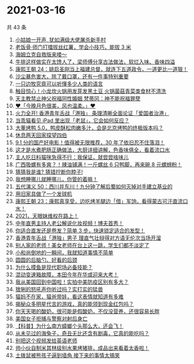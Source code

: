 # 2021-03-16

共 43 条

<!-- BEGIN -->
<!-- 最后更新时间 Tue Mar 16 2021 23:14:44 GMT+0800 (China Standard Time) -->

1. [小姑娘一开声, 犹如满级大佬屠杀新手村](https://www.zhihu.com/zvideo/1354825167613411328)
2. [老饭骨·师门打擂拔丝红薯，学会小技巧，能拔 3 米](https://www.zhihu.com/zvideo/1355199513800478720)
3. [海姆立克自救版来喽～](https://www.zhihu.com/zvideo/1353054766595960832)
4. [牛排这样做实在太馋人了，梁师傅分享古法做法，软烂入味、香味四溢](https://www.zhihu.com/zvideo/1354086652411883520)
5. [康熙王朝
   24：姚启圣刚当上福建总督，就连下五道政令，一道更比一道狠！](https://www.zhihu.com/zvideo/1355243491417673728)
6. [沙尘暴危害大，除了戴口罩，还有一件事特别重要](https://www.zhihu.com/zvideo/1354949245271695360)
7. [一只边牧究竟可以听懂多少人类的语言](https://www.zhihu.com/zvideo/1355184905685565444)
8. [触目惊心！小龙坎火锅用发芽发黑土豆
   火锅菌菇青菜类食材不清洗](https://www.zhihu.com/zvideo/1354764314306383873)
9. [天主教禁止神父祝福同性婚姻 梵蒂冈：神不能祝福罪孽](https://www.zhihu.com/zvideo/1355193566482935808)
10. [❤️「今晚月色很美，风也温柔。」❤️](https://www.zhihu.com/zvideo/1355195617765892096)
11. [火力全开! 香港青年舌战「港独」
    条理清晰全面论证「爱国者治港」](https://www.zhihu.com/zvideo/1355058824219336704)
12. [当乖猫看见 iPad
    里出现「老鼠」，它会如何反应？](https://www.zhihu.com/zvideo/1355158885741907968)
13. [大董烤鸭
    5.0，鸭皮酥松肉嫩多汁，会是北京烤鸭的终极版本吗？](https://www.zhihu.com/zvideo/1354899212547563520)
14. [休息两天回家探望四伯](https://www.zhihu.com/zvideo/1355213415393136640)
15. [9.1 分的国产好电影！值得被无限推荐，30
    年了依旧忍不住落泪！](https://www.zhihu.com/zvideo/1355194229321224192)
16. [这才是水煮肥肠正确做法，大厨详细讲解，色香味俱全，看着流口水](https://www.zhihu.com/zvideo/1355086754588786689)
17. [主人吃日料猫咪急得不行：我保证，就尝尝啥味儿](https://www.zhihu.com/zvideo/1355207717103976448)
18. [广西吸螺有多爽？！辣油铺满！一斤螺丝 6 只鸭脚，再来碗 8
    元螺蛳粉！](https://www.zhihu.com/zvideo/1354869756068052992)
19. [猜猜我是谁? 猜错拧断你脖子!](https://www.zhihu.com/zvideo/1354471687228870656)
20. [我想睡哪儿就睡哪儿，你管的着嘛！](https://www.zhihu.com/zvideo/1354828964687446016)
21. [五代演义
    50：西川并东川！九分钟了解后蜀如何灭掉对手建立基业的](https://www.zhihu.com/zvideo/1355028944127774720)
22. [用旧家具做了一个发球机](https://www.zhihu.com/zvideo/1354863932704743424)
23. [康熙王朝
    23：康熙真享受，边吃烤羊腿边「借」军饷，看得蒙古可汗直流口水！](https://www.zhihu.com/zvideo/1354842013909549056)
24. [2021，天眼妹维权在路上！](https://www.zhihu.com/zvideo/1355161201870065664)
25. [中年直男主持人老公解说化妆视频！博夫首秀！](https://www.zhihu.com/zvideo/1354760831331188737)
26. [你适合直发还是卷发？简单 3
    步，快速锁定适合的发型！](https://www.zhihu.com/zvideo/1354806011912474624)
27. [香港青年舌战「港独」男子
    理直气壮辩得对方语无伦次当场开溜](https://www.zhihu.com/zvideo/1354815634358771712)
28. [别人家的老师！美女老师在台上这一跳，学生们都不淡定了](https://www.zhihu.com/zvideo/1354117749271052288)
29. [小和尚倒地的一瞬间，我就知道事情不简单](https://www.zhihu.com/zvideo/1354870656731881472)
30. [圆圆的后脑勺、好看的后颈](https://www.zhihu.com/zvideo/1354907455705595904)
31. [为什么摸鱼是现代职场必备技能？](https://www.zhihu.com/zvideo/1354810688032952320)
32. [混动变速箱故障，本田今年在华或迎来大考！](https://www.zhihu.com/zvideo/1354884134142070784)
33. [我从美国回到中国啦！实拍中美防疫区别有多大？](https://www.zhihu.com/zvideo/1354750223730814976)
34. [猞猁的怒吼声你听过吗？实打实的猛兽](https://www.zhihu.com/zvideo/1354091464071294976)
35. [猫妈不在家，猫爸带娃，看这表情就知道有多难](https://www.zhihu.com/zvideo/1354114086549049344)
36. [揭秘众多明星代言的游戏，真的能领到现金红包吗？](https://www.zhihu.com/zvideo/1354727093075357696)
37. [你天天喝的酸奶，很可能是假酸奶，不仅没营养，还很容易长胖](https://www.zhihu.com/zvideo/1354724982514118656)
38. [美国女子拒捕与警察对射后身亡](https://www.zhihu.com/zvideo/1354366020170223616)
39. [【科普】为什么南方蟑螂个头那么大，还会飞！](https://www.zhihu.com/zvideo/1354717555660152832)
40. [从未见过的海兔子，奇丑无比还含有剧毒，它真的能吃吗？](https://www.zhihu.com/zvideo/1354446947109933057)
41. [别把这个视频发给英语老师](https://www.zhihu.com/zvideo/1353754708625072128)
42. [帅小伙自制米其林级别水果烤猪排，成品出来看着太香啦！](https://www.zhihu.com/zvideo/1354754554295107584)
43. [土拨鼠被熊孩子逼到墙角 接下来的事情太搞笑](https://www.zhihu.com/zvideo/1354495919535001600)

<!-- END -->
